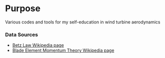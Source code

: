 # Purpose
Various codes and tools for my self-education in wind turbine aerodynamics

### Data Sources
* [Betz Law Wikipedia page](https://en.wikipedia.org/wiki/Betz%27s_law)
* [Blade Element Momentum Theory Wikipedia page](https://en.wikipedia.org/wiki/Blade_element_momentum_theory)
